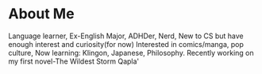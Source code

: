 # About Me

Language learner, Ex-English Major, ADHDer, Nerd, New to CS but have enough interest and curiosity(for now)
Interested in comics/manga, pop culture, 
Now learning: Klingon, Japanese, Philosophy.
Recently working on my first novel-The Wildest Storm
Qapla'
